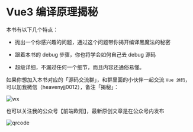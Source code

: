 # Vue3 编译原理揭秘

本书有以下几个特点：

- 抛出一个你感兴趣的问题，通过这个问题带你揭开编译黑魔法的秘密

- 跟着本书的 debug 步骤，你也将学会如何自己去 debug 源码

- 超级详细，不漏过任何一个细节，而且内容还通俗易懂。


如果你想加入本书对应的「源码交流群」，和群里面的小伙伴一起交流 `Vue 源码`，可以加我微信（heavenyjj0012），备注「揭秘」：

![wx](https://raw.githubusercontent.com/iamouyang21/vue3-compiler/main/docs/images/guide/wx.png)

也可以关注我的公众号【前端欧阳】，最新原创文章是在公众号内发布

![qrcode](https://raw.githubusercontent.com/iamouyang21/vue3-compiler/main/docs/images/guide/qrcode.png)
